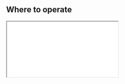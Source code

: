 ## Where to operate 

<section>
  <iframe src="images/plot.html",sandbox="allow-same-origin allow-scripts"></iframe>
</section>
